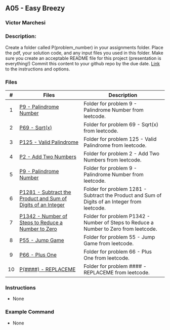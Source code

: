 ## A05 - Easy Breezy
### Victor Marchesi
### Description:

Create a folder called P(problem_number) in your assignments folder.
Place the pdf, your solution code, and any input files you used in this folder.
Make sure you create an acceptable README file for this project (presentation is everything!)
Commit this content to your github repo by the due date. 
[Link](https://github.com/rugbyprof/4883-Programming_Techniques/tree/master/Assignments/05-A05) to the instructions and options.

### Files

|   #   | Files    | Description                      |
| :---: | -------- | -------------------------------- |
|  1  | [P9 - Palindrome Number](./P9) | Folder for problem 9 - Palindrome Number from leetcode. |
|  2  | [P69 - Sqrt(x)](./P69) | Folder for problem 69 - Sqrt(x) from leetcode. |
|  3  | [P125 - Valid Palindrome](./P125) | Folder for problem 125 - Valid Palindrome from leetcode. |
|  4  | [P2 - Add Two Numbers](./P2) | Folder for problem 2 - Add Two Numbers from leetcode. |
|  5  | [P9 - Palindrome Number](./P9) | Folder for problem 9 - Palindrome Number from leetcode. |
|  6  | [P1281 - Subtract the Product and Sum of Digits of an Integer](./P1281) | Folder for problem 1281 - Subtract the Product and Sum of Digits of an Integer from leetcode. |
|  7  | [P1342 - Number of Steps to Reduce a Number to Zero](./P1342) | Folder for problem P1342 - Number of Steps to Reduce a Number to Zero from leetcode. |
|  8  | [P55 - Jump Game](./P55) | Folder for problem 55 - Jump Game from leetcode. |
|  9  | [P66 - Plus One](./P66) | Folder for problem 66 - Plus One from leetcode. |
|  10  | [P(####) - REPLACEME](./P(####)) | Folder for problem #### - REPLACEME from leetcode. |

### Instructions

- None


### Example Command

- None
